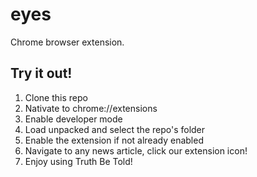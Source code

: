 # eyes
Chrome browser extension.

## Try it out!
1. Clone this repo
2. Nativate to chrome://extensions
3. Enable developer mode
4. Load unpacked and select the repo's folder
5. Enable the extension if not already enabled
6. Navigate to any news article, click our extension icon!
7. Enjoy using Truth Be Told!
